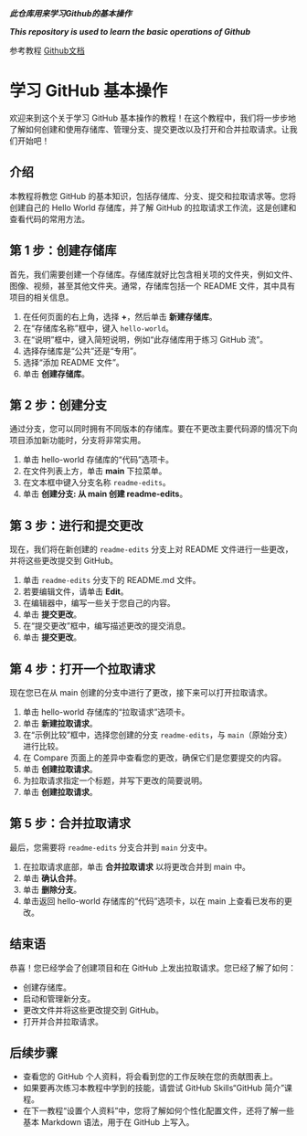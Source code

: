 ***此仓库用来学习Github的基本操作***

***This repository is used to learn the basic operations of Github***

参考教程 [Github文档](https://docs.github.com/zh/get-started/start-your-journey/hello-world)


# 学习 GitHub 基本操作

欢迎来到这个关于学习 GitHub 基本操作的教程！在这个教程中，我们将一步步地了解如何创建和使用存储库、管理分支、提交更改以及打开和合并拉取请求。让我们开始吧！

## 介绍

本教程将教您 GitHub 的基本知识，包括存储库、分支、提交和拉取请求等。您将创建自己的 Hello World 存储库，并了解 GitHub 的拉取请求工作流，这是创建和查看代码的常用方法。

## 第 1 步：创建存储库

首先，我们需要创建一个存储库。存储库就好比包含相关项的文件夹，例如文件、图像、视频，甚至其他文件夹。通常，存储库包括一个 README 文件，其中具有项目的相关信息。

1. 在任何页面的右上角，选择 **+**，然后单击 **新建存储库**。
2. 在“存储库名称”框中，键入 `hello-world`。
3. 在“说明”框中，键入简短说明，例如“此存储库用于练习 GitHub 流”。
4. 选择存储库是“公共”还是“专用”。
5. 选择“添加 README 文件”。
6. 单击 **创建存储库**。

## 第 2 步：创建分支

通过分支，您可以同时拥有不同版本的存储库。要在不更改主要代码源的情况下向项目添加新功能时，分支将非常实用。

1. 单击 hello-world 存储库的“代码”选项卡。
2. 在文件列表上方，单击 **main** 下拉菜单。
3. 在文本框中键入分支名称 `readme-edits`。
4. 单击 **创建分支: 从 main 创建 readme-edits**。

## 第 3 步：进行和提交更改

现在，我们将在新创建的 `readme-edits` 分支上对 README 文件进行一些更改，并将这些更改提交到 GitHub。

1. 单击 `readme-edits` 分支下的 README.md 文件。
2. 若要编辑文件，请单击 **Edit**。
3. 在编辑器中，编写一些关于您自己的内容。
4. 单击 **提交更改**。
5. 在“提交更改”框中，编写描述更改的提交消息。
6. 单击 **提交更改**。

## 第 4 步：打开一个拉取请求

现在您已在从 main 创建的分支中进行了更改，接下来可以打开拉取请求。

1. 单击 hello-world 存储库的“拉取请求”选项卡。
2. 单击 **新建拉取请求**。
3. 在“示例比较”框中，选择您创建的分支 `readme-edits`，与 `main`（原始分支）进行比较。
4. 在 Compare 页面上的差异中查看您的更改，确保它们是您要提交的内容。
5. 单击 **创建拉取请求**。
6. 为拉取请求指定一个标题，并写下更改的简要说明。
7. 单击 **创建拉取请求**。

## 第 5 步：合并拉取请求

最后，您需要将 `readme-edits` 分支合并到 `main` 分支中。

1. 在拉取请求底部，单击 **合并拉取请求** 以将更改合并到 main 中。
2. 单击 **确认合并**。
3. 单击 **删除分支**。
4. 单击返回 hello-world 存储库的“代码”选项卡，以在 main 上查看已发布的更改。

## 结束语

恭喜！您已经学会了创建项目和在 GitHub 上发出拉取请求。您已经了解了如何：

- 创建存储库。
- 启动和管理新分支。
- 更改文件并将这些更改提交到 GitHub。
- 打开并合并拉取请求。

## 后续步骤

- 查看您的 GitHub 个人资料，将会看到您的工作反映在您的贡献图表上。
- 如果要再次练习本教程中学到的技能，请尝试 GitHub Skills“GitHub 简介”课程。
- 在下一教程“设置个人资料”中，您将了解如何个性化配置文件，还将了解一些基本 Markdown 语法，用于在 GitHub 上写入。
